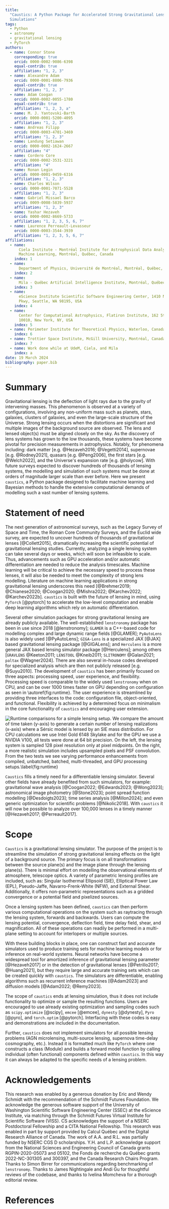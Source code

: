 ```yaml
---
title:
  "Caustics: A Python Package for Accelerated Strong Gravitational Lensing
  Simulations"
tags:
  - Python
  - astronomy
  - gravitational lensing
  - PyTorch
authors:
  - name: Connor Stone
    corresponding: true
    orcid: 0000-0002-9086-6398
    equal-contrib: true
    affiliation: "1, 2, 3"
  - name: Alexandre Adam
    orcid: 0000-0001-8806-7936
    equal-contrib: true
    affiliation: "1, 2, 3"
  - name: Adam Coogan
    orcid: 0000-0002-0055-1780
    equal-contrib: true
    affiliation: "1, 2, 3, a"
  - name: M. J. Yantovski-Barth
    orcid: 0000-0001-5200-4095
    affiliation: "1, 2, 3"
  - name: Andreas Filipp
    orcid: 0000-0003-4701-3469
    affiliation: "1, 2, 3"
  - name: Landung Setiawan
    orcid: 0000-0002-1624-2667
    affiliation: "4"
  - name: Cordero Core
    orcid: 0000-0002-3531-3221
    affiliation: "4"
  - name: Ronan Legin
    orcid: 0000-0001-9459-6316
    affiliation: "1, 2, 3"
  - name: Charles Wilson
    orcid: 0000-0001-7071-5528
    affiliation: "1, 2, 3"
  - name: Gabriel Missael Barco
    orcid: 0009-0008-5839-5937
    affiliation: "1, 2, 3"
  - name: Yashar Hezaveh
    orcid: 0000-0002-8669-5733
    affiliation: "1, 2, 3, 5, 6, 7"
  - name: Laurence Perreault-Levasseur
    orcid: 0000-0003-3544-3939
    affiliation: "1, 2, 3, 5, 6, 7"
affiliations:
  - name:
      Ciela Institute - Montréal Institute for Astrophysical Data Analysis and
      Machine Learning, Montréal, Québec, Canada
    index: 1
  - name:
      Department of Physics, Université de Montréal, Montréal, Québec, Canada
    index: 2
  - name:
      Mila - Québec Artificial Intelligence Institute, Montréal, Québec, Canada
    index: 3
  - name:
      eScience Institute Scientific Software Engineering Center, 1410 NE Campus
      Pkwy, Seattle, WA 98195, USA
    index: 4
  - name:
      Center for Computational Astrophysics, Flatiron Institute, 162 5th Avenue,
      10010, New York, NY, USA
    index: 5
  - name: Perimeter Institute for Theoretical Physics, Waterloo, Canada
    index: 6
  - name: Trottier Space Institute, McGill University, Montréal, Canada
    index: 7
  - name: Work done while at UdeM, Ciela, and Mila
    index: a
date: 19 March 2024
bibliography: paper.bib
---
```


# Summary

Gravitational lensing is the deflection of light rays due to the gravity of
intervening masses. This phenomenon is observed at a variety of configurations,
involving any non-uniform mass such as planets, stars, galaxies, clusters of
galaxies, and even the large-scale structure of the Universe. Strong lensing
occurs when the distortions are significant and multiple images of the
background source are observed. The lens and lensed object(s) must be aligned
closely on the sky. As the discovery of lens systems has grown to the low
thousands, these systems have become pivotal for precision measurements in
astrophysics. Notably, for phenomena including: dark matter [e.g.
@Hezaveh2016; @Vegetti2014], supernovae [e.g. @Rodney2021], quasars [e.g.
@Peng2006],
the first stars [e.g. @Welch2022], and the Universe's expansion rate [e.g.
@holycow].
With future surveys expected to discover hundreds of thousands of lensing
systems, the modelling and simulation of such systems must be done at orders of
magnitude larger scale than ever before. Here we present `caustics`, a Python
package designed to facilitate machine learning and Bayesian methods to handle
the extensive computational demands of modelling such a vast number of lensing
systems.

<!-- within $\sim 1$ arcsecond for galaxy-galaxy lensing, or tens of
arcseconds for cluster-galaxy lensing -->

# Statement of need

The next generation of astronomical surveys, such as the Legacy Survey of Space
and Time, the Roman Core Community Surveys, and the Euclid wide survey, are
expected to uncover hundreds of thousands of gravitational lenses
[@Collett2015], dramatically increasing the scientific potential of
gravitational lensing studies. Currently, analyzing a single lensing system can
take several days or weeks, which will soon be infeasible to scale. Thus,
advancements such as GPU acceleration and/or automatic differentiation are
needed to reduce the analysis timescales. Machine learning will be critical to
achieve the necessary speed to process these lenses, it will also be needed to
meet the complexity of strong lens modelling. Literature on machine learning
applications in strong gravitational lensing underscores this need
[@Brehmer2019; @Chianese2020; @Coogan2020; @Mishra2022; @Karchev2022;
@Karchev2022b]. `caustics` is built with the future of lensing in mind, using `PyTorch`
[@pytorch] to accelerate the low-level computation and enable deep learning algorithms
which rely on automatic differentiation.

<!-- Automatic
differentiation also benefits classical algorithms such as Hamiltonian Monte Carlo
[@hmc]. With these tools available, `caustics` provides greater than two orders of
magnitude acceleration to most standard operations, enabling previously impractical
analyses at scale. -->

Several other simulation packages for strong gravitational lensing are already
publicly available. The well-established `lenstronomy` package has been in use
since 2018 [@lenstronomy]; `GLAMER` is a C++-based code for modelling complex
and large dynamic range fields [@GLAMER]; `PyAutoLens` is also widely used
[@PyAutoLens]; `GIGA-Lens` is a specialized JAX [@JAX] based gravitational
lensing package [@GIGALens]; and `Herculens` is a more general JAX based lensing
simulator package [@Herculens]; among others [`GRAVLENS` @Keeton2011; `LENSTOOL`
@Kneib2011; `SLITRONOMY` @Galan2021; `paltax` @Wagner2024]. There are also several
in-house codes developed for specialized analysis which are then not publicly released
[e.g. @Suyu2010]. The development of `caustics` has been primarily focused on
three aspects: processing speed, user experience, and flexibility. Processing
speed is comparable to the widely used `lenstronomy` when on CPU, and can be
over 1000 times faster on GPU depending on configuration as seen in
\autoref{fig:runtime}. The user experience is streamlined by providing three
interfaces to the code: configuration file, object-oriented, and functional.
Flexibility is achieved by a determined focus on minimalism in the core
functionality of `caustics` and encouraging user extension.

![Runtime comparisons for a simple lensing setup. We compare the amount of time taken (y-axis) to generate a certain number of lensing realizations (x-axis) where a Sérsic model is lensed by an SIE mass distribution. For CPU calculations we use `Intel Gold 6148 Skylake` and for the GPU we use a `NVIDIA V100`, all tests were done at 64 bit precision. On the left, the lensing system is sampled 128 pixel resolution only at pixel midpoints. On the right, a more realistic simulation includes upsampled pixels and PSF convolution. From the two tests we see varying performance enhancements from compiled, unbatched, batched, multi-threaded, and GPU processing setups.\label{fig:runtime}](media/runtime_comparison.png)

<!--
, where each interface level
requires more expertise but allows more capabilities. In this way, users with
all levels of gravitational lensing simulation experience can effectively engage
with the software.

All of these elements combine to make
`caustics` a capable lensing simulator to support machine learning applications,
and classical analysis. -->

`Caustics` fills a timely need for a differentiable lensing simulator. Several
other fields have already benefited from such simulators, for example:
gravitational wave analysis [@Coogan2022; @Edwards2023; @Wong2023]; astronomical
image photometry [@Stone2023]; point spread function modelling [@Desdoigts2023];
time series analysis [@Millon2024]; and even generic optimization for scientific
problems [@Nikolic2018]. With `caustics` it will now be possible to analyze over
100,000 lenses in a timely manner [@Hezaveh2017; @Perreault2017].

 <!-- `Caustics` is built on lessons from other
differentiable codes, with the goal of enabling machine learning techniques in
the field of strong lensing.  -->

# Scope

`Caustics` is a gravitational lensing simulator. The purpose of the project is
to streamline the simulation of strong gravitational lensing effects on the
light of a background source. The primary focus is on all transformations
between the source plane(s) and the image plane through the lensing plane(s).
There is minimal effort on modelling the observational elements of atmosphere,
telescope optics. A variety of parametric lensing profiles are included, such
as: Singular Isothermal Ellipsoid (SIE), Elliptical Power Law (EPL),
Pseudo-Jaffe, Navarro-Frenk-White (NFW), and External Shear. Additionally, it
offers non-parametric representations such as a gridded convergence or a
potential field and pixelized sources.

<!-- For the background source `caustics` provides a Sérsic light profile, as
well as a pixelized light image. Users can easily extend these lens and source
lists using templates provided in the documentation. -->

Once a lensing system has been defined, `caustics` can then perform various
computational operations on the system such as raytracing through the lensing
system, forwards and backwards. Users can compute the lensing potential,
convergence, deflection field, time delay field, shear, and magnification. All
of these operations can readily be performed in a multi-plane setting to account
for interlopers or multiple sources.

<!-- Because the code is differentiable (via
PyTorch), one can easily also compute the derivatives of these quantities, such
as when finding critical curves or the multiplane effective convergence by
computing the Jacobian of the lens equation.  -->

With these building blocks in place, one can construct fast and accurate
simulators used to produce training sets for machine learning models or for
inference on real-world systems. Neural networks have become a widespread tool
for amortized inference of gravitational lensing parameter [@Hezaveh2017] or in
the detection of gravitational lenses [@Petrillo2017; @Huang2021], but they require
large and accurate training sets which can be created quickly with `caustics`. The
simulators are differentiable, enabling algorithms such as recurrent inference machines
[@Adam2023] and diffusion models [@Adam2022; @Remy2023].

<!-- A demonstration of such a simulator is given in \autoref{fig:sample} which also demonstrates
the importance of sub-pixel sampling. This involves raytracing through the lensing
mass and extracting the brightness of the background source. Further, the image then
must be convolved with a PSF for extra realism. All of these operations are collected
into a single simulator which users can access and use simply as a function of the
relevant lensing and light source parameters.

![Example simulated gravitational lens system defined by a Sérsic source, SIE lens mass, and Sérsic lens light. Left, the pixel map is sampled only at the midpoint of each pixel. Middle, the pixel map is supersampled and then integrated using gaussian quadrature integration for greater accuracy. Right, the fractional difference between the two is shown. We can see that in this case the midpoint sampling is inaccurate by up to 30% of the pixel value in areas of high contrast. The exact inaccuracy depends greatly on the exact configuration.\label{fig:sample}](media/showquad.png) -->

<!-- The current scope of `caustics` does not include weak lensing, microlensing, or
cluster scale lensing simulations. While the underlying mathematical frameworks
are similar, the specific techniques commonly used in these areas are not yet
implemented, although they represent an avenue for future development. -->

The scope of `caustics` ends at lensing simulation, thus it does not include
functionality to optimize or sample the resulting functions. Users are
encouraged to use already existing optimization and sampling codes such as
`scipy.optimize` [@scipy], `emcee` [@emcee], `dynesty` [@dynesty], `Pyro`
[@pyro], and `torch.optim` [@pytorch]. Interfacing with these codes is easy and
demonstrations are included in the documentation.

Further, `caustics` does not implement simulators for all possible lensing
problems (AGN microlensing, multi-source lensing, supernova time-delay
cosmography, etc.). Instead it is formatted much like `PyTorch` where one
constructs a class (Module) and builds a forward model function by calling
individual (often functional) components defined within `caustics`. In this way
it can always be adapted to the specific needs of a lensing problem.

<!-- # Performance

Here we discuss the performance enhancements enabled by `caustics`. The code
allows operations to be batched, multi-threaded on CPUs, or offloaded to GPUs to
optimize computational efficiency (via `PyTorch`). In \autoref{fig:runtime} we
demonstrate this by sampling images of a Sérsic with an SIE model lensing the
image (much like \autoref{fig:sample}). For CPU calculations we use an
`Intel Gold 6148 Skylake` and for the GPU we use an `NVIDIA V100`, all tests
were done at 64 bit precision. In the two subfigures we show the performance for
sampling a 128x128 image using the pixel midpoint (left), and sampling a
"realistic" image (right) which is upsampled by a factor of 4 and convolved with
a PSF. The "caustics unbached CPU" line means the "Number of samples" (x-axis)
were computed by using a Python `for-loop`. The "caustics batched CPU/4CPU"
lines are determined by sending all "Number of samples" through the simulator
simultaneously using `PyTorch` `vmap` on a single CPU or on four CPUs
respectively. The "caustics batched gpu" line is determined similarly, except
that the computations are performed on the GPU. All parameters are randomly
resampled for each simulation to avoid caching effects. This demonstrates a
number of interesting facts about numerical performance in such scenarios.

We compare the performance with that of `lenstronomy` as our baseline. The most
direct comparison between the two codes can be observed by comparing the
`lenstronomy` line with the "caustics unbatched CPU" line. `lenstronomy` is
written using the `numba` [@numba] package which compiles Python code into lower
level C code. The left plot shows that `caustics` suffers from a significant
overhead compared with `lenstronomy`, which is nearly twice as fast as the
"caustics unbatched CPU" line. This occurs because the pure Python (interpreted
language) elements of `caustics` are much slower than the C/Cuda PyTorch
backends (compiled language). This is most pronounced when fewer computations
are needed to perform a simulation. Despite this overhead, `caustics` showcases
a strong performance when using the batched GPU setting, especially in the more
realistic scenario with extra computations in the simulator including 4x
oversampling of the raytracing and the PSF convolution.

![Runtime comparisons for a simple lensing setup. We compare the amount of time taken (y-axis) to generate a certain number of lensing realizations (x-axis) where a Sérsic model is lensed by an SIE mass distribution. For CPU calculations we use `Intel Gold 6148 Skylake` and for the GPU we use a `NVIDIA V100`, all tests were done at 64 bit precision. On the left, the lensing system is sampled 128 pixel resolution only at pixel midpoints. On the right, a more realistic simulation includes upsampled pixels and PSF convolution. From the two tests we see varying performance enhancements from compiled, unbatched, batched, multi-threaded, and GPU processing setups.\label{fig:runtime}](media/runtime_comparison.png)

Comparing the "caustics unbatched CPU" and "caustics batched CPU" lines we see
that batching can provide more efficient use of the same, single CPU,
computational resources. However, in the realistic scenario the batching has
minimal performance enhancement, likely because the Python overhead of a
for-loop is no longer significant compared to the large number of numerical
operations being performed.

Comparing "caustics batched CPU" and "caustics batched 4CPU" we see that
PyTorch's automatic multi-threading capabilities can indeed provide performance
improvements. However, the improvement is not a direct multiple of the number of
CPUs due to overheads. For tasks that are "embarrassingly parallel," such as
running multiple MCMC chains, it is more effective to parallelize at the job
level rather than at the thread level to avoid these overheads.

The most dramatic improvements are observed when comparing any CPU operations
with "caustics batched gpu". Although communication between the CPU and GPU can
be slow, consolidating calculations into fewer, larger batches allow `caustics`
to fully exploit GPU capabilities. In the midpoint sampling, the GPU never
"saturates" meaning that it runs equally fast for any number of samples. In the
realistic scenario, we reach the saturation limit of the GPU memory at 100
samples and can no longer simultaneously model all the systems, we thus enter a
linear regime in runtime just like the CPU for any number of simulations. The
V100 GPUs have 16 GB of memory, with 100 images at 128x128 resolution, upsampled
on each axis by 4 times (16 times the memory), and 64bit precision each
operation requires approximately 200MB of memory. Since gravitational lensing
requires a number of intermediate calculations[^1] such as computing FFTs for
convolution, plus PyTorch overheads, this fills the GPU memory. An A100 GPU with
80GB of memory can remain in the flat regime much further before saturation,
giving even further performance improvements over CPU computations. Nonetheless,
it is possible to easily achieve roughly 1000X speedup over CPU performance,
making GPUs by far the most efficient method to perform large lensing
computations such as running many MCMC chains or sampling many lensing
realizations (e.g. for training machine learning models).

[^1]:
    "Kernlizing" operations by packing multiple mathematical operations into a
    single call to the GPU can both reduce the memory load and increase the
    speed of such calculations. This is an avenue for further development for
    caustics. -->

<!-- # User experience

Caustics offers a tiered interface system designed to cater to users with
varying levels of expertise in gravitational lensing simulation. This section
outlines the three levels of interfaces that enhance the user experience by
providing different degrees of complexity and flexibility.

**Configuration file interface:** The most accessible level of interaction is
through configuration files. Users can define simulators in `.yaml` format,
specifying parameters such as lens models, light source characteristics, and
image processing details like PSF convolution and sub-pixel integration. The
users can then load such a simulator in a single line of Python and carry on
using that simulator as a pure function `f(x)` which takes in parameters such as
the Sérsic index, position, SIE Einstein radius, etc. and returns an image. This
interface is straightforward for new users and for simplifying the sharing of
simulation configurations between users.

**Object-oriented interface:** This intermediate level allows users to
manipulate lenses and light sources as objects. The users can build simulators
just like the configuration file interface, or they can interact with the
objects in a number of other ways accessing further details about each lens.
Each lensing object has (where meaningful) a convergence, potential, time delay,
and deflection field plus any associated quantities such as magnification. We
provide examples to visualize all of these. Users can apply the full flexibility
of Python to these lensing objects and construct customized analysis code,
although there are many default routines which enable one to quickly perform
typical analysis tasks.

For both the object-oriented and configuration file interfaces, the final
simulator object can be analyzed in a number of ways, \autoref{fig:graph}
demonstrates how one can investigate the structure of a simulator in the form of
a directed acyclic graph of calculations. Note that one can also fix a subset of
parameter values, making them "static" instead of the default, which is
"dynamic". Users can produce such a graph representation for any `caustics`
simulator.

![Example directed acyclic graph representation of the simulator from \autoref{fig:runtime}. Ellipses are `caustics` objects and squares are parameters; open squares are dynamic parameters and greyed squares are static parameters. Parameters are passed at the top level node (`Lens_Source`) and flow down the graph automatically to all other objects which require parameter values to complete a lensing simulation.\label{fig:graph}](media/graph.png)

**Functional interface:** The functional interface avoids the object-oriented
`caustics` code, instead giving the users access to individual mathematical
operations related to lensing, most of which are drawn directly from
gravitational lensing literature. All such functions include references in their
documentation to the relevant papers and equation numbers from which they are
derived. These equations have been tested and implemented in a reasonably
efficient manner. This interface is ideal for researchers and developers looking
to experiment with novel lensing techniques or to modify existing algorithms
while leveraging robust, pre-tested components.

Each layer is in fact built on the one below it, making the transition from one
to the other a matter of following documentation and code references. This makes
the transition easy because one can very clearly see how their current analysis
can be reproduced in the lower level. `Caustics` thus provides a straightforward
pipeline for users to move from beginner to expert. Users at all levels are
encouraged to investigate the documentation as the code includes extensive
information for all methods, including units for most functions. This
transparency not only aids in understanding and utilizing the functions
correctly but also enhances the reliability and educational value of the
software. -->

<!-- # Flexibility

The flexibility of caustics is fundamentally linked to its design philosophy,
which is focused on providing a robust yet adaptable framework for gravitational
lensing simulations. A focus on minimalism in the core functionality means that
research-ready analysis routines must be built by users. To facilitate this, our
Jupyter notebook tutorials include examples of many typical analysis tasks, with
the details laid out for the users so they can simply copy and modify to suit
their particular analysis task. Thus, we achieve flexibility both by allowing
many analysis paradigms, and by supporting the easy development of production
code. With the simulator paradigm designed to produce simple functions
(typically with the form `f(x)`) it is easy to interface `caustics` simulators
with any other Python packages. Users are not constrained to pre-built analysis
routines or design decisions and are instead encouraged to extend and interface
with other packages.

Research is an inherently dynamic process and gravitational lensing is an
evolving field. Designing flexible codes for such environments ensures
long-lasting relevance. `Caustics` is well positioned to grow and evolve with
the needs of the community. -->

<!-- # Machine Learning

One of the core purposes of `caustics` is to advance the application of machine
learning to strong gravitational lensing analysis. This is accomplished through
two avenues. First, as demonstrated in \autoref{fig:runtime}, `caustics`
efficiently generates large samples of simulated mock lensing images by
leveraging GPUs. Since many machine learning algorithms are "data hungry", this
translates to better performance with more examples to learn from. Literature on
machine learning applications in strong gravitational lensing underscores the
benefits of this generation capacity [@Brehmer2019; @Chianese2020; @Coogan2020;
@Mishra2022; @Karchev2022; @Karchev2022b]. Second, the differentiable nature of `caustics`
allows it to be integrated directly into machine learning workflows. This could mean
using `caustics` as part of a loss function. Alternatively, it could be through a
statistical paradigm like diffusion modelling, in which `caustics` would be directly
integrated in the sampling procedure. It has already been shown that differentiable
lensing simulators, coupled with machine learning and diffusion modelling, can massively
improve source reconstruction in strong gravitational lenses [@Adam2022] and in weak
lensing [@Remy2023]. -->

<!-- # Conclusions

Here we have presented `caustics`, a gravitational lensing simulator framework
which allows for greater than 100 times speedup over traditional CPU
implementations by leveraging GPU resources. `Caustics` is fully-featured,
meaning one can straightforwardly model any strong lensing system with
state-of-the-art techniques. The code and documentation facilitate the
transition of users from beginner to expert by providing three interfaces which
allow increasingly more flexibility in how one wishes to model a lensing system.
`Caustics` is designed to be the gravitational lensing simulator of the future
and to meet the hundreds of thousands of lenses soon to be discovered with
modern computational resources. -->

# Acknowledgements

This research was enabled by a generous donation by Eric and Wendy Schmidt with
the recommendation of the Schmidt Futures Foundation. We acknowledge the
generous software support of the University of Washington Scientific Software
Engineering Center (SSEC) at the eScience Institute, via matching through the
Schmidt Futures Virtual Institute for Scientific Software (VISS). CS
acknowledges the support of a NSERC Postdoctoral Fellowship and a CITA National
Fellowship. This research was enabled in part by support provided by Calcul
Québec and the Digital Research Alliance of Canada. The work of A.A. and R.L.
was partially funded by NSERC CGS D scholarships. Y.H. and L.P. acknowledge
support from the National Sciences and Engineering Council of Canada grants
RGPIN-2020-05073 and 05102, the Fonds de recherche du Québec grants
2022-NC-301305 and 300397, and the Canada Research Chairs Program. Thanks to
Simon Birrer for communications regarding benchmarking of `lenstronomy`. Thanks
to James Nightingale and Andi Gu for thoughtful reviews of the codebase, and
thanks to Ivelina Momcheva for a thorough editorial review.

# References
